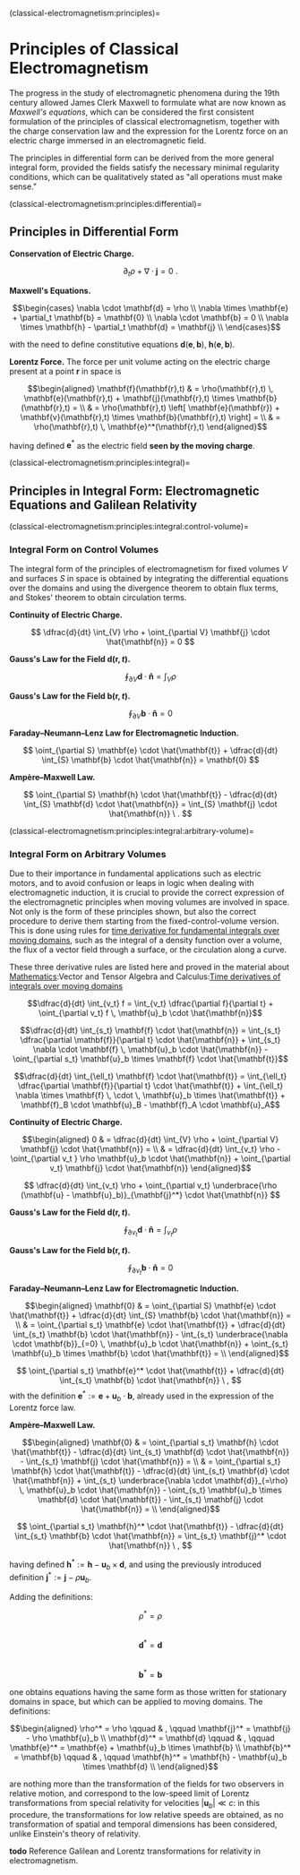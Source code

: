 <!--
```{article-info}
:author: basics
:date: "{sub-ref}`today`"
:read-time: "{sub-ref}`wordcount-minutes` min read"
```
-->

(classical-electromagnetism:principles)=
# Principles of Classical Electromagnetism

The progress in the study of electromagnetic phenomena during the 19th century allowed James Clerk Maxwell to formulate what are now known as *Maxwell's equations*, which can be considered the first consistent formulation of the principles of classical electromagnetism, together with the charge conservation law and the expression for the Lorentz force on an electric charge immersed in an electromagnetic field.

The principles in differential form can be derived from the more general integral form, provided the fields satisfy the necessary minimal regularity conditions, which can be qualitatively stated as "all operations must make sense."

(classical-electromagnetism:principles:differential)=
## Principles in Differential Form

**Conservation of Electric Charge.**

$$\partial_t \rho + \nabla \cdot \mathbf{j} = 0 \ .$$

**Maxwell's Equations.**

$$\begin{cases}
 \nabla \cdot \mathbf{d} = \rho \\
 \nabla \times \mathbf{e} + \partial_t \mathbf{b} = \mathbf{0} \\ 
 \nabla \cdot \mathbf{b} = 0 \\
 \nabla \times \mathbf{h} - \partial_t \mathbf{d} = \mathbf{j} \\
\end{cases}$$

with the need to define constitutive equations $\mathbf{d}(\mathbf{e}, \mathbf{b})$, $\mathbf{h}(\mathbf{e}, \mathbf{b})$.

**Lorentz Force.** The force per unit volume acting on the electric charge present at a point $\mathbf{r}$ in space is

$$\begin{aligned}
  \mathbf{f}(\mathbf{r},t) & = \rho(\mathbf{r},t) \, \mathbf{e}(\mathbf{r},t) + \mathbf{j}(\mathbf{r},t) \times \mathbf{b}(\mathbf{r},t) = \\
                           & = \rho(\mathbf{r},t) \left[ \mathbf{e}(\mathbf{r}) + \mathbf{v}(\mathbf{r},t) \times \mathbf{b}(\mathbf{r},t) \right] =  \\
                           & = \rho(\mathbf{r},t) \, \mathbf{e}^*(\mathbf{r},t) 
\end{aligned}$$

having defined $\mathbf{e}^*$ as the electric field **seen by the moving charge**.

(classical-electromagnetism:principles:integral)=
## Principles in Integral Form: Electromagnetic Equations and Galilean Relativity

(classical-electromagnetism:principles:integral:control-volume)=
### Integral Form on Control Volumes

The integral form of the principles of electromagnetism for fixed volumes $V$ and surfaces $S$ in space is obtained by integrating the differential equations over the domains and using the divergence theorem to obtain flux terms, and Stokes' theorem to obtain circulation terms.

**Continuity of Electric Charge.**

$$
    \dfrac{d}{dt} \int_{V} \rho + \oint_{\partial V} \mathbf{j} \cdot \hat{\mathbf{n}} = 0
$$

**Gauss's Law for the Field $\mathbf{d}(\mathbf{r},t)$.**

$$
    \oint_{\partial V} \mathbf{d} \cdot \mathbf{\hat{n}} = \int_{V} \rho
$$

**Gauss's Law for the Field $\mathbf{b}(\mathbf{r},t)$.**

$$
    \oint_{\partial V} \mathbf{b} \cdot \mathbf{\hat{n}} = 0
$$

**Faraday–Neumann–Lenz Law for Electromagnetic Induction.**

$$
    \oint_{\partial S} \mathbf{e} \cdot \hat{\mathbf{t}} + \dfrac{d}{dt} \int_{S} \mathbf{b} \cdot \hat{\mathbf{n}} = \mathbf{0}
$$

**Ampère–Maxwell Law.**

$$
    \oint_{\partial S} \mathbf{h} \cdot \hat{\mathbf{t}} - \dfrac{d}{dt} \int_{S} \mathbf{d} \cdot \hat{\mathbf{n}} = \int_{S} \mathbf{j} \cdot \hat{\mathbf{n}} \ .
$$

(classical-electromagnetism:principles:integral:arbitrary-volume)=
### Integral Form on Arbitrary Volumes

Due to their importance in fundamental applications such as electric motors, and to avoid confusion or leaps in logic when dealing with electromagnetic induction, it is crucial to provide the correct expression of the electromagnetic principles when moving volumes are involved in space. Not only is the form of these principles shown, but also the correct procedure to derive them starting from the fixed-control-volume version. This is done using rules for [time derivative for fundamental integrals over moving domains](https://basics2022.github.io/bbooks-math-miscellanea/ch/tensor-algebra-calculus/time-derivative-of-integrals.html), such as the integral of a density function over a volume, the flux of a vector field through a surface, or the circulation along a curve.

These three derivative rules are listed here and proved in the material about [Mathematics](https://basics2022.github.io/bbooks-math-miscellanea/intro.html):Vector and Tensor Algebra and Calculus:[Time derivatives of integrals over moving domains](https://basics2022.github.io/bbooks-math-miscellanea/ch/tensor-algebra-calculus/time-derivative-of-integrals.html)

$$\dfrac{d}{dt} \int_{v_t} f = \int_{v_t} \dfrac{\partial f}{\partial t} + \oint_{\partial v_t} f \, \mathbf{u}_b \cdot \hat{\mathbf{n}}$$

$$\dfrac{d}{dt} \int_{s_t} \mathbf{f} \cdot \hat{\mathbf{n}} = \int_{s_t} \dfrac{\partial \mathbf{f}}{\partial t} \cdot \hat{\mathbf{n}} + \int_{s_t} \nabla \cdot \mathbf{f} \, \mathbf{u}_b \cdot \hat{\mathbf{n}} - \oint_{\partial s_t} \mathbf{u}_b \times \mathbf{f} \cdot \hat{\mathbf{t}}$$

$$\dfrac{d}{dt} \int_{\ell_t} \mathbf{f} \cdot \hat{\mathbf{t}} = \int_{\ell_t} \dfrac{\partial \mathbf{f}}{\partial t} \cdot \hat{\mathbf{t}} + \int_{\ell_t} \nabla \times \mathbf{f} \, \cdot \, \mathbf{u}_b \times \hat{\mathbf{t}} + \mathbf{f}_B \cdot \mathbf{u}_B - \mathbf{f}_A \cdot \mathbf{u}_A$$

**Continuity of Electric Charge.**

$$\begin{aligned}
   0 & = \dfrac{d}{dt} \int_{V} \rho + \oint_{\partial V} \mathbf{j} \cdot \hat{\mathbf{n}} = \\
   & = \dfrac{d}{dt} \int_{v_t} \rho - \oint_{\partial v_t } \rho \mathbf{u}_b \cdot \hat{\mathbf{n}} + \oint_{\partial v_t} \mathbf{j} \cdot \hat{\mathbf{n}} 
\end{aligned}$$

$$
    \dfrac{d}{dt} \int_{v_t} \rho + \oint_{\partial v_t} \underbrace{\rho (\mathbf{u} - \mathbf{u}_b)}_{\mathbf{j}^*} \cdot \hat{\mathbf{n}} 
$$

**Gauss's Law for the Field $\mathbf{d}(\mathbf{r},t)$.**

$$
    \oint_{\partial v_t} \mathbf{d} \cdot \mathbf{\hat{n}} = \int_{v_t} \rho
$$

**Gauss's Law for the Field $\mathbf{b}(\mathbf{r},t)$.**

$$
    \oint_{\partial v_t} \mathbf{b} \cdot \mathbf{\hat{n}} = 0
$$

**Faraday–Neumann–Lenz Law for Electromagnetic Induction.**

$$\begin{aligned}
   \mathbf{0} & = \oint_{\partial S} \mathbf{e} \cdot \hat{\mathbf{t}} + \dfrac{d}{dt} \int_{S} \mathbf{b} \cdot \hat{\mathbf{n}} = \\
    & = \oint_{\partial s_t} \mathbf{e} \cdot \hat{\mathbf{t}} + \dfrac{d}{dt} \int_{s_t} \mathbf{b} \cdot \hat{\mathbf{n}} - \int_{s_t} \underbrace{\nabla \cdot \mathbf{b}}_{=0} \, \mathbf{u}_b \cdot \hat{\mathbf{n}} + \oint_{s_t} \mathbf{u}_b \times \mathbf{b} \cdot \hat{\mathbf{t}} =  \\
\end{aligned}$$

$$
    \oint_{\partial s_t} \mathbf{e}^* \cdot \hat{\mathbf{t}} + \dfrac{d}{dt} \int_{s_t} \mathbf{b} \cdot \hat{\mathbf{n}} \ ,
$$
with the definition $\mathbf{e}^* := \mathbf{e} + \mathbf{u}_b \cdot \mathbf{b}$, already used in the expression of the Lorentz force law.

**Ampère–Maxwell Law.**

$$\begin{aligned}
    \mathbf{0} & = \oint_{\partial s_t} \mathbf{h} \cdot \hat{\mathbf{t}} - \dfrac{d}{dt} \int_{s_t} \mathbf{d} \cdot \hat{\mathbf{n}} - \int_{s_t} \mathbf{j} \cdot \hat{\mathbf{n}} = \\
    & = \oint_{\partial s_t} \mathbf{h} \cdot \hat{\mathbf{t}} - \dfrac{d}{dt} \int_{s_t} \mathbf{d} \cdot \hat{\mathbf{n}} + \int_{s_t} \underbrace{\nabla \cdot \mathbf{d}}_{=\rho} \, \mathbf{u}_b \cdot \hat{\mathbf{n}} - \oint_{s_t} \mathbf{u}_b \times \mathbf{d} \cdot \hat{\mathbf{t}} - \int_{s_t} \mathbf{j} \cdot \hat{\mathbf{n}} =  \\
\end{aligned}$$

$$
    \oint_{\partial s_t} \mathbf{h}^* \cdot \hat{\mathbf{t}} - \dfrac{d}{dt} \int_{s_t} \mathbf{b} \cdot \hat{\mathbf{n}} = \int_{s_t} \mathbf{j}^* \cdot \hat{\mathbf{n}} \ ,
$$

having defined $\mathbf{h}^* := \mathbf{h} - \mathbf{u}_b \times \mathbf{d}$, and using the previously introduced definition $\mathbf{j}^* := \mathbf{j} - \rho \mathbf{u}_b$.

Adding the definitions:

$$\rho^* = \rho$$  
$$\mathbf{d}^* = \mathbf{d}$$  
$$\mathbf{b}^* = \mathbf{b}$$

one obtains equations having the same form as those written for stationary domains in space, but which can be applied to moving domains. The definitions:

$$\begin{aligned}
\rho^* = \rho \qquad & , \qquad \mathbf{j}^* = \mathbf{j} - \rho \mathbf{u}_b \\
\mathbf{d}^* = \mathbf{d} \qquad & , \qquad \mathbf{e}^* = \mathbf{e} + \mathbf{u}_b \times \mathbf{b} \\
\mathbf{b}^* = \mathbf{b} \qquad & , \qquad \mathbf{h}^* = \mathbf{h} - \mathbf{u}_b \times \mathbf{d} \\
\end{aligned}$$

are nothing more than the transformation of the fields for two observers in relative motion, and correspond to the low-speed limit of Lorentz transformations from special relativity for velocities $|\mathbf{u}_b| \ll c$: in this procedure, the transformations for low relative speeds are obtained, as no transformation of spatial and temporal dimensions has been considered, unlike Einstein's theory of relativity.

**todo** Reference Galilean and Lorentz transformations for relativity in electromagnetism.

